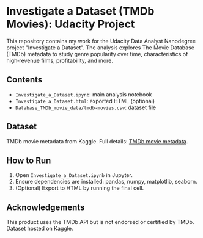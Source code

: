 # Investigate a Dataset (TMDb Movies): Udacity Project

This repository contains my work for the Udacity Data Analyst Nanodegree project "Investigate a Dataset". The analysis explores The Movie Database (TMDb) metadata to study genre popularity over time, characteristics of high‑revenue films, profitability, and more.

## Contents
- `Investigate_a_Dataset.ipynb`: main analysis notebook
- `Investigate_a_Dataset.html`: exported HTML (optional)
- `Database_TMDb_movie_data/tmdb-movies.csv`: dataset file

## Dataset
TMDb movie metadata from Kaggle. Full details: [TMDb movie metadata](https://www.kaggle.com/datasets/tmdb/tmdb-movie-metadata).

## How to Run
1. Open `Investigate_a_Dataset.ipynb` in Jupyter.
2. Ensure dependencies are installed: pandas, numpy, matplotlib, seaborn.
3. (Optional) Export to HTML by running the final cell.

## Acknowledgements
This product uses the TMDb API but is not endorsed or certified by TMDb. Dataset hosted on Kaggle.
